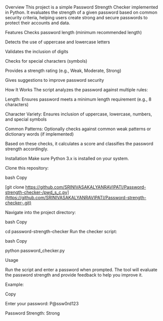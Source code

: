 Overview
This project is a simple Password Strength Checker implemented in Python. It evaluates the strength of a given password based on common security criteria, helping users create strong and secure passwords to protect their accounts and data.

Features
Checks password length (minimum recommended length)

Detects the use of uppercase and lowercase letters

Validates the inclusion of digits

Checks for special characters (symbols)

Provides a strength rating (e.g., Weak, Moderate, Strong)

Gives suggestions to improve password security

How It Works
The script analyzes the password against multiple rules:

Length: Ensures password meets a minimum length requirement (e.g., 8 characters)

Character Variety: Ensures inclusion of uppercase, lowercase, numbers, and special symbols

Common Patterns: Optionally checks against common weak patterns or dictionary words (if implemented)

Based on these checks, it calculates a score and classifies the password strength accordingly.

Installation
Make sure Python 3.x is installed on your system.

Clone this repository:

bash Copy


[git clone https://github.com/SRINIVASAKALYANRAVIPATI/Password-strength-checker-/pwd_s_c.py](https://github.com/SRINIVASAKALYANRAVIPATI/Password-strength-checker-.git)


Navigate into the project directory:

bash Copy


cd password-strength-checker
Run the checker script:

bash
Copy


python password_checker.py


Usage


Run the script and enter a password when prompted. The tool will evaluate the password strength and provide feedback to help you improve it.

Example:


Copy


Enter your password: P@ssw0rd123

Password Strength: Strong
